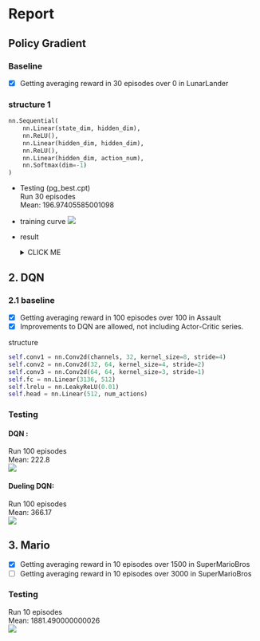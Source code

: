# Report  
## Policy Gradient  
### Baseline
- [x] Getting averaging reward in 30 episodes over 0 in LunarLander

###   structure 1
```python
nn.Sequential(
    nn.Linear(state_dim, hidden_dim),
    nn.ReLU(),
    nn.Linear(hidden_dim, hidden_dim),
    nn.ReLU(),
    nn.Linear(hidden_dim, action_num),
    nn.Softmax(dim=-1)
)
```
*   Testing  (pg_best.cpt)  
Run 30 episodes  
Mean: 196.97405585001098

*  training curve
![](https://i.imgur.com/TBSnXqJ.png) 

*   result

    <details><summary>CLICK ME</summary>
    <p>

    <img src="https://github.com/tommyvsfu1/ADL2019_rl/blob/master/pg_1.gif" width="40%">




## 2. DQN

### 2.1 baseline
- [x] Getting averaging reward in 100 episodes over 100 in Assault
- [x] Improvements to DQN are allowed, not including Actor-Critic series.

structure  
```python
self.conv1 = nn.Conv2d(channels, 32, kernel_size=8, stride=4)
self.conv2 = nn.Conv2d(32, 64, kernel_size=4, stride=2)
self.conv3 = nn.Conv2d(64, 64, kernel_size=3, stride=1)
self.fc = nn.Linear(3136, 512)
self.lrelu = nn.LeakyReLU(0.01)
self.head = nn.Linear(512, num_actions)
```
### Testing   
#### DQN :  
Run 100 episodes    
Mean: 222.8  
![](https://i.imgur.com/hSgpZQ0.png)
#### Dueling DQN:  
Run 100 episodes  
Mean: 366.17  
![](https://i.imgur.com/bu6rw4A.png)


## 3. Mario
- [x] Getting averaging reward in 10 episodes over 1500 in SuperMarioBros
- [ ] Getting averaging reward in 10 episodes over 3000 in SuperMarioBros
### Testing
Run 10 episodes  
Mean: 1881.490000000026  
![](https://i.imgur.com/Nwm96Ze.png)
